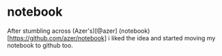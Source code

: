 # notebook

After stumbling across (Azer's)[@azer] (notebook)[https://github.com/azer/notebook] i liked the idea and started moving my notebook to github too.
